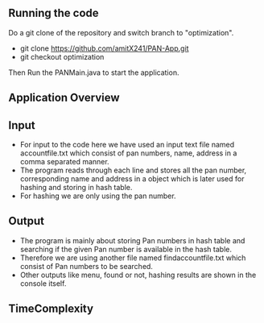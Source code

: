 ## Running the code
Do a git clone of the repository and switch branch to "optimization".
- git clone https://github.com/amitX241/PAN-App.git
- git checkout optimization

Then Run the PANMain.java to start the application.

## Application Overview


## Input
- For input to the code here we have used an input text file named accountfile.txt which consist of pan numbers, name, address in a comma separated manner.
- The program reads through each line and stores all the pan number, corresponding name and address in a object which is later used for hashing and storing in hash table.
- For hashing we are only using the pan number.

## Output
- The program is mainly about storing Pan numbers in hash table and searching if the given Pan number is available in the hash table.
- Therefore we are using another file named findaccountfile.txt which consist of Pan numbers to be searched.
- Other outputs like menu, found or not, hashing results are shown in the console itself.

## TimeComplexity 
